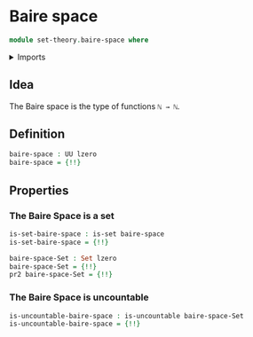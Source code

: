 # Baire space

```agda
module set-theory.baire-space where
```

<details><summary>Imports</summary>

```agda
open import elementary-number-theory.equality-natural-numbers
open import elementary-number-theory.natural-numbers

open import foundation.action-on-identifications-functions
open import foundation.dependent-pair-types
open import foundation.function-extensionality
open import foundation.lawveres-fixed-point-theorem
open import foundation.negation
open import foundation.propositional-truncations
open import foundation.universe-levels

open import foundation-core.empty-types
open import foundation-core.identity-types
open import foundation-core.propositions
open import foundation-core.sets

open import set-theory.countable-sets
open import set-theory.uncountable-sets
```

</details>

## Idea

The Baire space is the type of functions `ℕ → ℕ`.

## Definition

```agda
baire-space : UU lzero
baire-space = {!!}
```

## Properties

### The Baire Space is a set

```agda
is-set-baire-space : is-set baire-space
is-set-baire-space = {!!}

baire-space-Set : Set lzero
baire-space-Set = {!!}
pr2 baire-space-Set = {!!}
```

### The Baire Space is uncountable

```agda
is-uncountable-baire-space : is-uncountable baire-space-Set
is-uncountable-baire-space = {!!}
```

